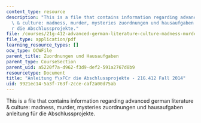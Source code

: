 ```yaml
---
content_type: resource
description: "This is a file that contains information regarding advanced german literature\
  \ & culture: madness, murder, mysteries zuordnungen und hausaufgaben anleitung f\xFC\
  r die Abschlussprojekte."
file: /courses/21g-412-advanced-german-literature-culture-madness-murder-mysteries-fall-2014/9921ec145a3f763f2ccecaf2a00d75ab_MIT21G_412F14_Abschlusprojekt.pdf
file_type: application/pdf
learning_resource_types: []
ocw_type: OCWFile
parent_title: Zuordnungen und Hausaufgaben
parent_type: CourseSection
parent_uid: a5220f7a-d962-f3d9-def2-591a2767d8b9
resourcetype: Document
title: "Anleitung f\xFCr die Abschlussprojekte - 21G.412 Fall 2014"
uid: 9921ec14-5a3f-763f-2cce-caf2a00d75ab
---
```

This is a file that contains information regarding advanced german literature & culture: madness, murder, mysteries zuordnungen und hausaufgaben anleitung für die Abschlussprojekte.

